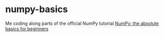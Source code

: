 # numpy-basics
Me coding along parts of the official NumPy tutorial [NumPy: the absolute basics for beginners](https://numpy.org/devdocs/user/absolute_beginners.html)
